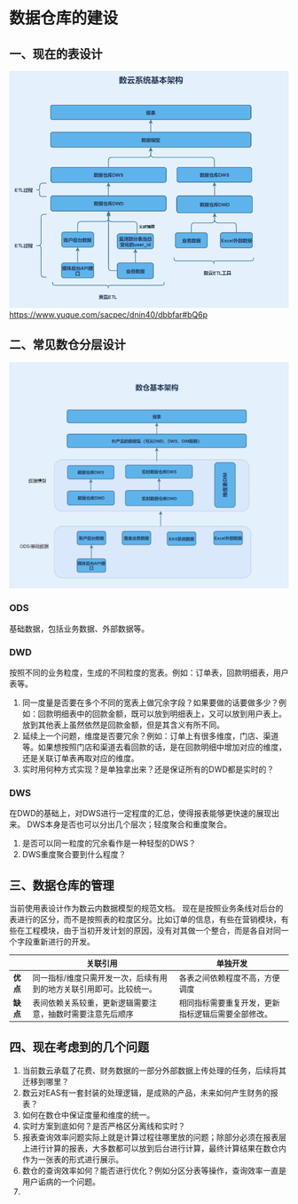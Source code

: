 
# 数据仓库的建设




## 一、现在的表设计
![数仓当前情况](./images/1624343567205.png)
https://www.yuque.com/sacpec/dnin40/dbbfar#bQ6p

## 二、常见数仓分层设计
![数仓未来架构](./images/1624343457881.png)
### ODS

基础数据，包括业务数据、外部数据等。

### DWD

按照不同的业务粒度，生成的不同粒度的宽表。例如：订单表，回款明细表，用户表等。

 1.  同一度量是否要在多个不同的宽表上做冗余字段？如果要做的话要做多少？例如：回款明细表中的回款金额，既可以放到明细表上，又可以放到用户表上。放到其他表上虽然依然是回款金额，但是其含义有所不同。
 2.  延续上一个问题，维度是否要冗余？例如：订单上有很多维度，门店、渠道等。如果想按照门店和渠道去看回款的话，是在回款明细中增加对应的维度，还是关联订单表再取对应的维度。
 3.   实时用何种方式实现？是单独拿出来？还是保证所有的DWD都是实时的？


### DWS

在DWD的基础上，对DWS进行一定程度的汇总，使得报表能够更快速的展现出来。
DWS本身是否也可以分出几个层次；轻度聚合和重度聚合。

1. 是否可以同一粒度的冗余看作是一种轻型的DWS？
2. DWS重度聚合要到什么程度？


## 三、数据仓库的管理

当前使用表设计作为数云内数据模型的规范文档。
现在是按照业务条线对后台的表进行的区分，而不是按照表的粒度区分。比如订单的信息，有些在营销模块，有些在工程模块，由于当初开发计划的原因，没有对其做一个整合，而是各自对同一个字段重新进行的开发。

|    |  关联引用   |  单独开发   | 
| --- | --- | --- | 
|  **优点**|同一指标/维度只需开发一次，后续有用到的地方关联引用即可。比较统一。|各表之间依赖程度不高，方便调度| 
| **缺点**|表间依赖关系较重，更新逻辑需要注意，抽数时需要注意先后顺序|相同指标需要重复开发，更新指标逻辑后需要全部修改。| 


## 四、现在考虑到的几个问题

 1. 当前数云承载了花费、财务数据的一部分外部数据上传处理的任务，后续将其迁移到哪里？
 2. 数云对EAS有一套封装的处理逻辑，是成熟的产品，未来如何产生财务的报表？
 3. 如何在数仓中保证度量和维度的统一。
 4. 实时方案到底如何？是否严格区分离线和实时？
 5. 报表查询效率问题实际上就是计算过程往哪里放的问题；除部分必须在报表层上进行计算的报表，大多数都可以放到后台进行计算，最终计算结果在数仓内作为一张表的形式进行展示。
 6. 数仓的查询效率如何？能否进行优化？例如分区分表等操作，查询效率一直是用户诟病的一个问题。
 7. 

